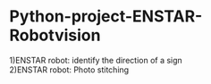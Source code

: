 
# Python-project-ENSTAR-Robotvision  

1)ENSTAR robot: identify the direction of a sign  
2)ENSTAR robot: Photo stitching  

